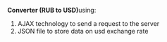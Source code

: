 <b>Converter (RUB to USD)</b>using:<br> 
<ol>
    <li>
        AJAX technology to send a request to the server
    </li>
    <li>
        JSON file to store data on usd exchange rate
    </li>
</ol>